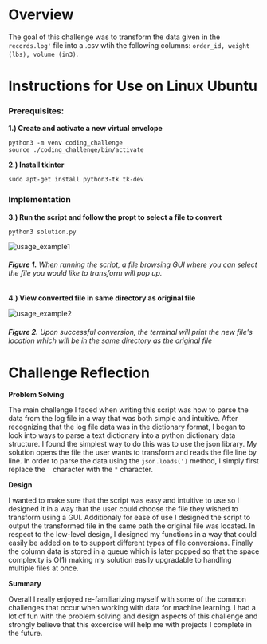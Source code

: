 # Overview
The goal of this challenge was to transform the data given in the ```records.log'``` file into a .csv wtih the following columns: ```order_id, weight (lbs), volume (in3)```. 

# Instructions for Use on Linux Ubuntu

### Prerequisites:

**1.) Create and activate a new virtual envelope**
```
python3 -m venv coding_challenge 
source ./coding_challenge/bin/activate
```

**2.) Install tkinter**
```
sudo apt-get install python3-tk tk-dev
```


### Implementation

**3.) Run the script and follow the propt to select a file to convert**
```
python3 solution.py
```
![usage_example1](https://user-images.githubusercontent.com/8731829/97803340-25d90980-1c0f-11eb-8a33-b5b3db070c3d.png)

###### **Figure 1.** When running the script, a file browsing GUI where you can select the file you would like to transform will pop up.

**4.) View converted file in same directory as original file**

![usage_example2](https://user-images.githubusercontent.com/8731829/97803348-2b365400-1c0f-11eb-9aec-dd38b8e2c074.png)

###### **Figure 2.** Upon successful conversion, the terminal will print the new file's location which will be in the same directory as the original file

# Challenge Reflection


**Problem Solving**

The main challenge I faced when writing this script was how to parse the data from the log file in a way that was both simple and intuitive.  After recognizing that the log file data was in the dictionary format, I began to look into ways to parse a text dictionary into a python dictionary data structure.  I found the simplest way to do this was to use the json library.  My solution opens the file the user wants to transform and reads the file line by line.  In order to parse the data using the ```json.loads(')``` method, I simply first replace the ```'``` character with the ```"``` character.  

**Design**

I wanted to make sure that the script was easy and intuitive to use so I designed it in a way that the user could choose the file they wished to transform using a GUI.  Additionaly for ease of use I designed the script to output the transformed file in the same path the original file was located.  In respect to the low-level design, I designed my functions in a way that could easily be added on to to support different types of file conversions.  Finally the column data is stored in a queue which is later popped so that the space complexity is O(1) making my solution easily upgradable to handling multiple files at once.

**Summary**

Overall I really enjoyed re-familiarizing myself with some of the common challenges that occur when working with data for machine learning.  I had a lot of fun with the problem solving and design aspects of this challenge and strongly believe that this excercise will help me with projects I complete in the future.
